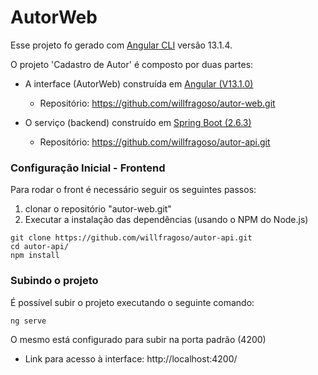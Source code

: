 # AutorWeb

Esse projeto fo gerado com [Angular CLI](https://github.com/angular/angular-cli) versão 13.1.4.

O projeto 'Cadastro de Autor' é composto por duas partes:

- A interface (AutorWeb) construída em [Angular (V13.1.0)](https://angular.io/cli)
	- Repositório: https://github.com/willfragoso/autor-web.git

- O serviço (backend) construído em [Spring Boot (2.6.3)](https://spring.io/projects/spring-boot)
	- Repositório: https://github.com/willfragoso/autor-api.git

### Configuração Inicial - Frontend

Para rodar o front é necessário seguir os seguintes passos:

1) clonar o repositório "autor-web.git"
2) Executar a instalação das dependências (usando o NPM do Node.js)

```shell
git clone https://github.com/willfragoso/autor-api.git
cd autor-api/
npm install
```

### Subindo o projeto

É possível subir o projeto executando o seguinte comando:

```shell
ng serve
```

O mesmo está configurado para subir na porta padrão (4200)

- Link para acesso à interface: http://localhost:4200/
